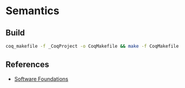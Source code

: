# Semantics

## Build

```sh
coq_makefile -f _CoqProject -o CoqMakefile && make -f CoqMakefile
```

## References

- [Software Foundations](https://softwarefoundations.cis.upenn.edu/)
